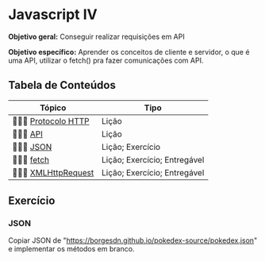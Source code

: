 # Javascript IV

**Objetivo geral:** Conseguir realizar requisições em API 

**Objetivo específico:** Aprender os conceitos de cliente e servidor, o que é uma API, utilizar o fetch() pra fazer comunicações com API. 

## Tabela de Conteúdos

| Tópico      | Tipo |
| ----------- | ----------- |
| 👩🏾‍🏫 [Protocolo HTTP](01.%20Protocolo%20HTTP/README.md) | Lição |
| 👩🏾‍🏫 [API](02.%20API/README.md) | Lição |
| 👩🏾‍🏫 [JSON](03.%20JSON/README.md) | Lição; Exercício |
| 👩🏾‍🏫 [fetch](04.%20Fetch/README.md) | Lição; Exercício; Entregável |
| 👩🏾‍🏫 [XMLHttpRequest](05.%20XMLHttpRequest/README.md) | Lição; Exercício; Entregável |


## Exercício

### JSON

Copiar JSON de "https://borgesdn.github.io/pokedex-source/pokedex.json" e implementar os métodos em branco.
